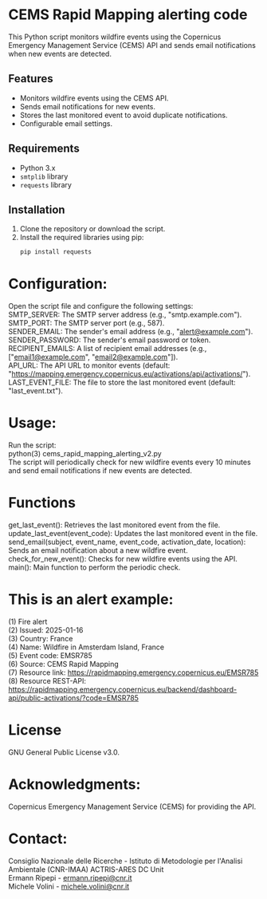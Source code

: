 # CEMS Rapid Mapping alerting code

This Python script monitors wildfire events using the Copernicus Emergency Management Service (CEMS) API and sends email notifications when new events are detected.  

## Features

- Monitors wildfire events using the CEMS API.
- Sends email notifications for new events.
- Stores the last monitored event to avoid duplicate notifications.
- Configurable email settings.

## Requirements

- Python 3.x
- `smtplib` library
- `requests` library

## Installation

1. Clone the repository or download the script.
2. Install the required libraries using pip:
   ```bash
   pip install requests

# Configuration:  
Open the script file and configure the following settings:  
SMTP_SERVER: The SMTP server address (e.g., "smtp.example.com").  
SMTP_PORT: The SMTP server port (e.g., 587).  
SENDER_EMAIL: The sender's email address (e.g., "alert@example.com").  
SENDER_PASSWORD: The sender's email password or token.  
RECIPIENT_EMAILS: A list of recipient email addresses (e.g., ["email1@example.com", "email2@example.com"]).  
API_URL: The API URL to monitor events (default: "https://mapping.emergency.copernicus.eu/activations/api/activations/").  
LAST_EVENT_FILE: The file to store the last monitored event (default: "last_event.txt").  

# Usage:  
Run the script:  
python(3) cems_rapid_mapping_alerting_v2.py  
The script will periodically check for new wildfire events every 10 minutes and send email notifications if new events are detected.

# Functions
get_last_event(): Retrieves the last monitored event from the file.  
update_last_event(event_code): Updates the last monitored event in the file.  
send_email(subject, event_name, event_code, activation_date, location): Sends an email notification about a new wildfire event.  
check_for_new_event(): Checks for new wildfire events using the API.  
main(): Main function to perform the periodic check.  

# This is an alert example:  
(1) Fire alert  
(2) Issued: 2025-01-16  
(3) Country: France  
(4) Name: Wildfire in Amsterdam Island, France  
(5) Event code: EMSR785  
(6) Source: CEMS Rapid Mapping  
(7) Resource link: https://rapidmapping.emergency.copernicus.eu/EMSR785  
(8) Resource REST-API: https://rapidmapping.emergency.copernicus.eu/backend/dashboard-api/public-activations/?code=EMSR785

# License
GNU General Public License v3.0.

# Acknowledgments:  
Copernicus Emergency Management Service (CEMS) for providing the API.

# Contact:  
Consiglio Nazionale delle Ricerche - Istituto di Metodologie per l'Analisi Ambientale (CNR-IMAA)
ACTRIS-ARES DC Unit  
Ermann Ripepi - ermann.ripepi@cnr.it  
Michele Volini - michele.volini@cnr.it
